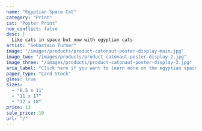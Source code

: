 ```yaml
---
name: "Egyptian Space Cat"
category: "Print"
cat: "Poster Print"
non_conflict: false
desc: |
  Like cats in space but now with egyptian cats
artist: "Sebastain Turner"
image: "/images/products/product-catonaut-poster-display-main.jpg"
image_two: "/images/products/product-catonaut-poster-display-2.jpg"
image_three: "/images/products/product-catonaut-poster-display-3.jpg"
aria_label: "Click here if you want to learn more on the egyptian space cat poster."
paper_type: "Card Stock"
gloss: true
sizes:
  - "8.5 x 11"
  - "11 x 17"
  - "12 x 18"
price: 13
sale_price: 10
url: "/"
---
```

